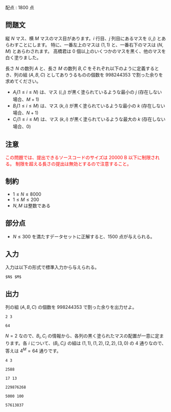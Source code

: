 配点 : $1800$ 点

## 問題文

縦 $N$ マス、横 $M$ マスのマス目があります。$i$ 行目、$j$ 列目にあるマスを $(i,j)$ とあらわすことにします。
特に、一番左上のマスは $(1,1)$ と、一番右下のマスは $(N,M)$ とあらわされます。
高橋君は $0$ 個以上のいくつかのマスを黒く、他のマスを白く塗りました。

長さ $N$ の数列 $A$ と、長さ $M$ の数列 $B,C$ をそれぞれ以下のように定義するとき、列の組 $(A,B,C)$ としてありうるものの個数を
$998244353$ で割った余りを求めてください。

- $A_i(1\leq i\leq N)$ は、マス $(i,j)$ が黒く塗られているような最小の $j$ (存在しない場合、$M+1$)
- $B_i(1\leq i\leq M)$ は、マス $(k,i)$ が黒く塗られているような最小の $k$ (存在しない場合、$N+1$)
- $C_i(1\leq i\leq M)$ は、マス $(k,i)$ が黒く塗られているような最大の $k$ (存在しない場合、$0$)

## 注意

<font color="Red">この問題では、提出できるソースコードのサイズは $20000$ B 以下に制限される。
制限を超える長さの提出は無効とするので注意すること。</font>

## 制約

- $1 \leq N \leq 8000$
- $1 \leq M \leq 200$
- $N,M$ は整数である

## 部分点

- $N\leq 300$ を満たすデータセットに正解すると、$1500$ 点が与えられる。

## 入力

入力は以下の形式で標準入力から与えられる。

```plain
$N$ $M$
```

## 出力

列の組 $(A,B,C)$ の個数を $998244353$ で割った余りを出力せよ。

```input1
2 3
```

```output1
64
```

$N=2$ なので、$B_i,C_i$ の情報から、各列の黒く塗られたマスの配置が一意に定まります。各 $i$ について、$(B_i,C_i)$ の組は
$(1,1),(1,2),(2,2),(3,0)$ の $4$ 通りなので、答えは $4^M=64$ 通りです。

```input2
4 3
```

```output2
2588
```

```input3
17 13
```

```output3
229876268
```

```input4
5000 100
```

```output4
57613837
```